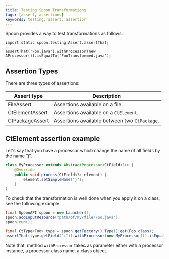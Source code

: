 ```yaml
---
title: Testing Spoon Transformations
tags: [assert, assertions]
keywords: testing, assert, assertion
---
```


Spoon provides a way to test transformations as follows.

```
import static spoon.testing.Assert.assertThat;
...
assertThat('Foo.java').withProcessor(new AProcessor()).isEqualTo('FooTransformed.java');
```

## Assertion Types

There are three types of assertions:

Assert type | Description
-------------|------------
FileAssert | Assertions available on a file.
CtElementAssert | Assertions available on a `CtElement`.
CtPackageAssert | Assertions available between two `CtPackage`.

## CtElement assertion example

Let's say that you have a processor which change the name of all fields by the name "j".

```java
class MyProcessor extends AbstractProcessor<CtField<?>> {
	@Override
	public void process(CtField<?> element) {
		element.setSimpleName("j");
	}
}
```

To check that the transformation is well done when you apply it on a class, see the following example

```java
final SpoonAPI spoon = new Launcher();
spoon.addInputResource("path/of/my/file/Foo.java");
spoon.run();

final CtType<Foo> type = spoon.getFactory().Type().get(Foo.class);
assertThat(type.getField("i")).withProcessor(new MyProcessor()).isEqualTo("public int j;");
```

Note that, method `withProcessor` takes as parameter either with a processor  instance, a processor class name, a class object.
